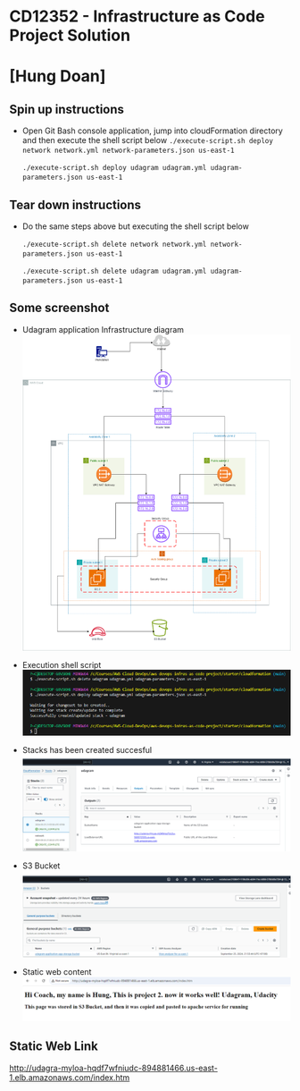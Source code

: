 # CD12352 - Infrastructure as Code Project Solution
# [Hung Doan]

## Spin up instructions
* Open Git Bash console application, jump into cloudFormation directory and then execute the shell script below
  `./execute-script.sh deploy network network.yml network-parameters.json us-east-1`

  `./execute-script.sh deploy udagram udagram.yml udagram-parameters.json us-east-1`

## Tear down instructions
* Do the same steps above but executing the shell script below

  `./execute-script.sh delete network network.yml network-parameters.json us-east-1`

  `./execute-script.sh delete udagram udagram.yml udagram-parameters.json us-east-1`

## Some screenshot
* Udagram application Infrastructure diagram
![](./starter/images/udagram-diagram.png)

* Execution shell script
![](./starter/images/execute-yml.png)

* Stacks has been created succesful
![](./starter/images/udagram-stacks.png)

* S3 Bucket
![](./starter/images/s3-bucket.png)

* Static web content
![](./starter/images/static-web-1.png)

## Static Web Link
http://udagra-myloa-hqdf7wfniudc-894881466.us-east-1.elb.amazonaws.com/index.htm
